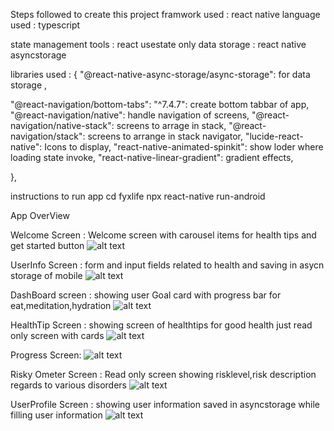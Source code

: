 Steps followed to create this project
framwork used : react native
language used : typescript

state management tools : react usestate only
data storage : react native asyncstorage

libraries used : {
"@react-native-async-storage/async-storage": for data storage ,

"@react-navigation/bottom-tabs": "^7.4.7": create bottom tabbar of app,
"@react-navigation/native": handle navigation of screens,
"@react-navigation/native-stack": screens to arrage in stack,
"@react-navigation/stack": screens to arrange in stack navigator,
"lucide-react-native": Icons to display,
"react-native-animated-spinkit": show loder where loading state invoke,
"react-native-linear-gradient": gradient effects,

},

instructions to run app
cd fyxlife
npx react-native run-android

App OverView

Welcome Screen :
Welcome screen with carousel items for health tips and get started button
![alt text](image-1.png)

UserInfo Screen :
form and input fields related to health and saving in asycn storage of mobile
![alt text](image-2.png)

DashBoard screen :
showing user Goal card with progress bar for eat,meditation,hydration
![alt text](image-3.png)

HealthTip Screen :
showing screen of healthtips for good health just read only screen with cards
![alt text](image-4.png)

Progress Screen:
![alt text](image-5.png)

Risky Ometer Screen :
Read only screen showing risklevel,risk description regards to various disorders
![alt text](image-6.png)

UserProfile Screen :
showing user information saved in asyncstorage while filling user information
![alt text](image-7.png)


